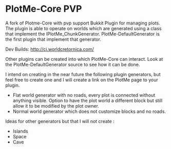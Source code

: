 PlotMe-Core PVP
===========
A fork of Plotme-Core with pvp support
Bukkit Plugin for managing plots. The plugin is able to operate on worlds which are generated using a class that implement the IPlotMe_ChunkGenerator. PlotMe-DefaultGenerator is the first plugin that implement that generator.

Dev Builds: http://ci.worldcretornica.com/

Other plugins can be created into which PlotMe-Core can interact. Look at the PlotMe-DefaultGenerator source to see how it can be done.

I intend on creating in the near future the following plugin generators, but feel free to create one and I will create a link on the PlotMe page to your plugin.
- Flat world generator with no roads, every plot is connected without anything visible. Option to have the plot world a different block but still allow it to be modified by the plot owner.
- Normal world generator which does not customize blocks and no roads.

Ideas for other generators but that I will not create :
- Islands
- Space
- Cave
